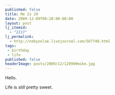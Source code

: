 ```yaml
---
published: false
title: Me Is 29
date: 2009-12-09T00:28:00-08:00
layout: post
lj_itemid:
  - "2217"
lj_permalink:
  - http://nebyoolae.livejournal.com/567748.html
tags:
 - birthday
 - life
published: false
headerImage: posts/2009/12/120909mike.jpg
---
```

Hello.

Life is _still_ pretty sweet.

<!--more-->
